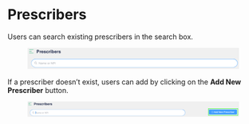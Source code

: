# Prescribers

Users can search existing prescribers in the search box.

<figure><img src="../../.gitbook/assets/image (490).png" alt=""><figcaption></figcaption></figure>

If a prescriber doesn’t exist, users can add by clicking on the **Add New Prescriber** button.

<figure><img src="../../.gitbook/assets/image (491).png" alt=""><figcaption></figcaption></figure>
